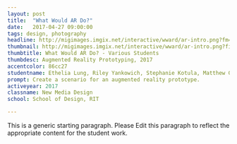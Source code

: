 ```yaml
---
layout: post
title:  "What Would AR Do?"
date:   2017-04-27 09:00:00
tags: design, photography
headline: http://migimages.imgix.net/interactive/wward/ar-intro.png?fm=pjpg&h=400&fit=crop&crop=fp&fp-x=0&fp-y=.4&auto=format
thumbnail: http://migimages.imgix.net/interactive/wward/ar-intro.png?fit=crop&fm=pjpg&q=85&chromasub=444&crop=fp&fp-x=.45
thumbtitle: What Would AR Do? - Various Students
thumbdesc: Augmented Reality Prototyping, 2017
accentcolor: 86cc27
studentname: Ethelia Lung, Riley Yankowich, Stephanie Kotula, Matthew Gallagher, Amy Pham, Becky Drexler
prompt: Create a scenario for an augmented reality prototype.
activeyear: 2017
classname: New Media Design 
school: School of Design, RIT

---
```


<section>
<p>This is a generic starting paragraph. Please Edit this paragraph to reflect the appropriate content for the student work.</p>
</section>